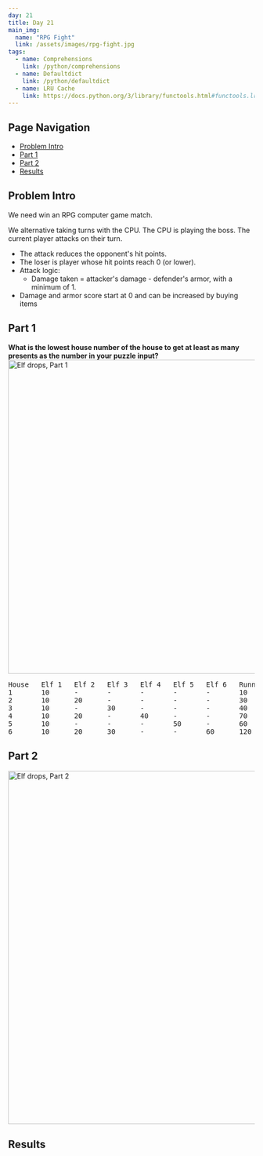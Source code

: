 ```yaml
---
day: 21
title: Day 21
main_img:
  name: "RPG Fight"
  link: /assets/images/rpg-fight.jpg
tags: 
  - name: Comprehensions
    link: /python/comprehensions
  - name: Defaultdict
    link: /python/defaultdict
  - name: LRU Cache
    link: https://docs.python.org/3/library/functools.html#functools.lru_cache
---
```


## Page Navigation

- [Problem Intro](#problem-intro)
- [Part 1](#part-1)
- [Part 2](#part-2)
- [Results](#results)

## Problem Intro

We need win an RPG computer game match. 

We alternative taking turns with the CPU.  The CPU is playing the boss. The current player attacks on their turn.
- The attack reduces the opponent's hit points.
- The loser is player whose hit points reach 0 (or lower).
- Attack logic:
  - Damage taken = attacker's damage - defender's armor, with a minimum of 1.
- Damage and armor score start at 0 and can be increased by buying items

## Part 1

**What is the lowest house number of the house to get at least as many presents as the number in your puzzle input?**
<img src="{{'/assets/images/elf_delivery_pt1_output.png' | relative_url }}" alt="Elf drops, Part 1" width="640px" />

<pre class="language-plaintext highlighter-rouge highlight">
<grn>House</grn>   Elf 1   Elf 2   Elf 3   Elf 4   Elf 5   Elf 6   <ylw>Running Total</ylw>
<grn>1</grn>       10      -       -       -       -       -       <ylw>10</ylw>
<grn>2</grn>       10      20      -       -       -       -       <ylw>30</ylw>
<grn>3</grn>       10      -       30      -       -       -       <ylw>40</ylw>
<grn>4</grn>       10      20      -       40      -       -       <ylw>70</ylw>
<grn>5</grn>       10      -       -       -       50      -       <ylw>60</ylw>
<grn>6</grn>       10      20      30      -       -       60      <ylw>120</ylw>
</pre>

## Part 2

<img src="{{'/assets/images/elf_delivery_pt2_output.png' | relative_url }}" alt="Elf drops, Part 2" width="720px" />

## Results
